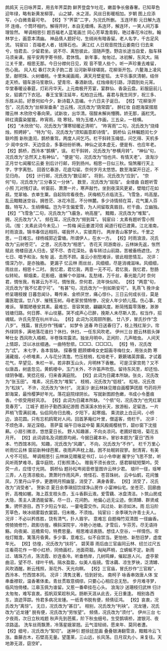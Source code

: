 <!-- { "loadSidebar": true } -->
鹧鸪天 元日咏荠菜，用去年荠菜韵
鲜荠登盘乍吐花，嫩苗争长傲春奢。已知草色迎年绿，略有新黄发柳芽。
山之罅，水之涯。风丝日影暖相加。岁朝 图上应添写，小白微青最可夸。
    【校】下“荠菜”二字，为况氏所删。
玉连环影 元日解九连环
连络，个筒环相约。解得开时，本自无缠缚。系连环，解连环，一笑人间万事理皆然。
琴调相思引 题百福老人蓝笔画兰
同心芳草澹青鈎，艳过春花冷过秋。翰林学士，画意本清幽。
神品倩人题好句，生绡尚有暗香留。老人名字，千古足风流。
    钝宦曰：百福老人者，钱箨石也。
满江红 人日观音院饯云姜南归
归去来兮，怕君去、少留君坐。说不尽、离愁彼此，泪随声堕。野店长途当自爱，脂车秣马须亲课。报平安两字寄书频，君休惰。
新年事，匆匆过。冰初解，东风大。隔江关千里，相思无那。今日分襟何日见，观 音不管人些个。听一声珍重去难留，伤心我。
风入松 春灯次夫子韵二首
沿河新草绿堪挑，花柳渐开包。六鳌海上凌风至，献明珠、火树蟠桃。十里朱阑画阁，满天月壁星轺。
太平乐事庆清朝，结伴走天桥。钿车游马笙歌队，望青帘、春酒新烧。红烛缘街引路，浮圆到处元宵。
华堂春暖设春筵，灯彩月华天。上元南极开芳宴，宴群仙、香袅云盘。彩服庭前儿女，貂裘门下衣冠。
春王宝箓注延年，松柏岂云残。喜君与我生同岁，祝三多、乐胜从前。好景何如今夕，新诗载入芸编。十六日夫子诞日。
    【校】“花柳渐开包”，况氏改为“丝柳渐垂条”    岂云残，况氏改为“荫常圆”。
醉红妆 自题海棠摺扇赠云林
木欣欣兮春向荣。试新妆，出华清。宿酲未解尚懵腾。娇无那，画栏凭。
碎红滴露染猩猩。昨宵雨，晓 寒轻。特为玉楼人作画，三五朵，一枝横。
    【校】“木欣欣”句，况氏改为“薄寒轻暖近清明”。   “昨宵雨”二句，况氏改为“烧绛烛，照娉婷”。  “特为”句，况氏改为“须知画意即诗情”。
鹊桥仙 云林瞩题闰七夕联吟图
新秋逢闰，鹊桥重驾，两度人间乞巧。栏干斜转玉绳低，问乞得、天机多少 
闺中女伴、天边佳会，多事纷纷祈祷。神仙之说本虚无，便是有、也应年老。
    【校】鹊桥，西泠本“鹊横”，误。    栏干斜转，况氏改为“参横月转”。    “神仙”句，况氏改为“总然天上有神仙”。    “便是”句，况氏改为“怕也共、有情天老”。
浪淘沙 正月廿七闻雁忆云姜 
别后计行邮，将到扬州。相思一日似三秋。恼煞雁行天上字，字字离愁。
回首忆春游，花底勾留。奈何岁月太悠悠。数至海棠开日近，不见归舟。
    【校】计行邮，况氏改为“数征邮”。    将到，况氏改为“应到”。    “奈何”句，况氏改为“三分春又一分休”。    数至，况氏改为“屈指”。
金缕曲 自题听雪小照
兀对残灯读。听窗前、萧萧一片，寒声敲竹。坐到夜深风更紧，壁暗灯花如菽。觉翠袖、衣单生粟。自起钩帘看夜色，厌梅梢万点临流玉。飞雪急，呜高屋。
乱云黯黯迷空谷。拥苍茫、冰花冷蕊，不分林麓。多少诗情频在耳，花气薰人芬馥。特写入、生绡横幅。岂为平生偏爱雪，为人间留取真眉目。栏干曲，立幽独。
    【校】“飞雪急”二句，况氏改为“飞霰急，响高屋”。    黯黯，况氏改为“堆絮”。    拥，况氏改为“入”。  频在耳，况氏改为“频到耳”。
     钝宦曰：太素有题听雪小照词。（按：太素此词今未见。）
一剪梅 闻云姜渡河信
闻道行程已渡黄。江北淮南，时雨浪浪。锦书春信远相将。嗟我怀人，实彼周行。
两岸青山客梦长。千里之思，一日难忘。绿杨城郭近雷塘。所谓伊人，在水一方。
    【校】时雨浪浪，况氏改为“云树苍茫”。    之思，况氏改为“相思”。
杏花天 同游南谷，云林妹先返，怅然赋此
倚楼目送人归击，望不尽、杏花深处。香车转过山前路，苦被垂杨遮住。
方七日、唱予和汝。匆匆 返、去而不顾。虽云小别愁难诉，彼此相思情互。
    况评：情深乃尔，是亦独艁。
更漏子 忆云林
雨丝丝，风细细，尽是消魂滋味。风细细，雨丝丝，相思十二时。
我忆君，君忆我，两意一无不可。君忆我，我忆君，愁肠似转轮。
柳烟柔，花影细，谁解个中滋味。乱愁绪，万千丝，春光能几时 
奈何君，惆怅我，有甚云为不可。惆怅我，奈何君，流年快似轮。
    【校】“两意”句，况氏改为“我不忆君宁可”。    “有甚”句，况氏改为“一别如斯安可”。
乳燕飞 挽许金桥呈珊枝嫂
日暮忽闻讣。蓦传来、金桥厌世，痛心惊仆。三日云何成长往，莫是庸医耽误。廿八岁、摧残玉树。母老家贫情特惨，况安人年少娇儿孺。伤心事，竞难诉。
箪瓢陋巷安其素。最难忘、音容笑貌，翩翩风度。断简残篇零落散，渺渺钱塘归路。何日葬、半山坟墓。哭不成声心已醉，挽斯人未尽斯人苦。权当作，招魂赋。许氏先茔在杭州半山。
  【校】此词为况周颐所删。    廿八岁，冒氏抄作“念八岁”。    残篇，冒氏抄作“残编”。
如梦令 送春
昨日送春归了，枝上残红渐少。帘外绿阴多，满地落花谁扫？休扫，休扫，一任东风吹老。
伊州三台 题云林扇头弹琴仕女
西风吹入梧桐，半卷珠帘露浓。独坐月明中。正闲阶、几声暗虫。
人间天上情踪，泛以冰丝细通。一曲特愁侬。□□□、□□□□。
    【校】特，况氏改为“忒”。    末七字，各本皆缺。
探春慢 题顾螺峰女史韶画寻梅仕女，用张炎韵
寒浦藏烟，小桥堆素，人与花分清澹。竹压枝梢，松培老干，簌簌璚英霏霰。才试着花气，早望见、朱栏一半。若非群玉山头，月明林下香散。
可是汉家宫苑？又不似唐昌，树底忽见。黄鹤楼中，玉门关外，不许笛声吹怨。留待东风至，却还怕、绿阴争暖。笑捻花枝，归来香满庭院。
    【校】此词为日藏本所缺。张炎，况氏改为“张玉田”。    堆素，况氏改为“堆絮”。    枝梢，况氏改为“低枝”。    松培，况氏改为“松扶”。    不许，况氏改为“休付”。
浣溪沙 谢云林妹见赠自画樱笋团扇
芍药将开卸海棠，最怜樱笋好年光。落花庭院绿阴长。
写就新图颜色嫩，书成小令墨痕香。个侬受用好风凉。
    【校】此词为日藏本所缺。    “个侬”句，况氏改为“也凭红翠竞春芳”。
江城子 题孙子勤西溪纪游图
西溪溪水拍长天，放游船，足留连。一片芦梢飞雪满前滩。仙侣同舟归去晚，夕阳下，起寒烟。
乘流欲上白云间，小桥边，浪花圆。只有忘机鸥鹭对人间。回首茅庵红叶里，僧遥客，倚栏干。
    况评：不烦色泽，渐近深稳。
菩萨蛮 端午日咏盆中菊
薰风殿阁樱桃节，碧纱窗下沈擅爇。小扇引微凉，悠悠夏日长。
野人知趣甚，不向炎凉问。老圃好栽培，菊花五月开。
    【校】此词调名及词题原均阙，今据日藏本补。冒钞本题为“夏日”西泠本、竹西馆本同。    知趣，况氏改为“风趣”。    不向，况氏改为“不作”。
栏千万里心 听雨忆云林
窗前新种绿芭蕉，夜雨声声枕上敲。困不处眠转寂寥。耐清宵，有美人兮不可招。
琴调相思引 云林妹见赠雁足书灯，以小令申谢
雁字分飞思不禁，听风听雨梦难寻。露华庭院，灯影照清心。
赠我不须长夜饮，感君聊赋短檠吟。荧荧一点，应惜寸光阴。
鹊桥仙 题孙松岑阅音修篁图许云林少君。
琅玕一径，瑶琴三弄，人在清凉极处。萧萧时作雨风声，倚怪石、苍苔珠树。
云中仙鹤，花间雏凤，万里丹山平步。更邀明月照幽篁，消受了、满身香雾。
    【校】消受了，况氏改为"消受者"。
贺新凉 夏日余季瑛招饮绿净山房作
小宴神仙宅。坐苍茫、回廊曲折，高槐如幄。海上荔支枝头杏，玉斗香斟云液。爱雪藕、冰盘清洁。卜筑山房成大隐，羡主人潇洒能留客。尽一日，花间酌。
地偏心远无尘迹。倒清罇、群贤咸集，骋怀游目。西下夕阳云乍起，一霎电雷交作。风过处、新凉如沐。雨 后沿阶芳草色，映冰绡雾縠衣裳碧。归未晚，不须烛。
    钝宦曰：余季瑛为许青士夫人。
    况评：不必以矜炼胜，饶有清气，扑人眉宇。
意难忘 自题梅竹双清图
一径幽香。傍猗猗修竹，疏影彷徨。横斜深院宇，冷艳小池塘。才雪后，乍芬芳。尽无语持觞。向夜阑、巡檐索句，特费思量。
相思难话衷肠。想佳人空谷，一样情伤。帘栊灯黯澹，篱落月昏黄。多少事，意难忘。似不自禁当。更怕他、新愁旧梦，虚度年光。
    【校】彷徨，况氏改为“扶将”。
碧芙蓉 雨后由三官庙同云林、纫兰过尺五庄看荷花作
一带小红桥，同倚画栏，池面荷靓。飐飐芦梢，立蜻蜒不定。新雨过、璚珠万点，荡流霞、妙连香冷。听垂杨岸，几树鸣蝉，催起游人兴。
虚亭萦曲沼，望不尽、绿叶千柄。隔水盈盈，似美人临镜。雪冰藕、凉生罗袂，泛清罇、风吹酒醒。断云残照，渐花外、天光向瞑。
    【校】三官庙，冒氏抄作“三官殿”，西泠本、竹西馆本同。
    况评：清隽沈著，恰到好处。
南柯子 咏香串效唐人体
宝串垂襟软，温香著体柔。青丝贯取意绸缪。只要心心相应总无愁。
步月难寻梦，临风怕倚楼。江皋玉佩为谁留。又惹一番牵挂在心头。
浪淘沙 送珊枝归武林
归计太匆匆，难写哀衷。孤帆双桨趁秋风。肠断天涯从此去，无日重逢。
相别各西东，浪迹萍踪。怜君多病况龙锺。一纸青书脱有便，频倩征鸿。
    【校】哀衷，况氏改为“离悰”。    无日，况氏改为“甚日”。    相别，况氏改为“判袂”。    况龙锺，况氏改为“近龙锺”    脱有便，况氏改为“劳怅望”。    频倩，况氏改为“须付”。
伊州三台 七夕夜雨，次日立秋戏题
秋声先到芭蕉，阶下秋虫细号。生受鹊填桥，渡银河、夜凉路遥。
洗车丝雨飘萧，冷落星娥翠翘。云气湿轻绡，愿来年、莫同者遭。
    【校】细号，况氏改为“絮叨”。
迷神引 题徐廷昆画
叠叠银涛翻雪浪，黯黯冷云飞涨。垂藤古木，石壁高无量。望蓬莱，三山远，长风荡。日月双丸小，来复往。天地渺无涯，窈空旷。
